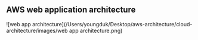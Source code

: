 ## AWS web application architecture

![web app architecture](/Users/youngduk/Desktop/aws-architecture/cloud-architecture/images/web app architecture.png)

